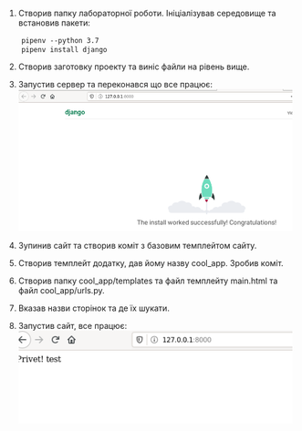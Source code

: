 1. Створив папку лабораторної роботи. Ініціалізував середовище та встановив пакети:
```
	pipenv --python 3.7
	pipenv install django
```

2. Створив заготовку проекту та виніс файли на рівень вище.

3. Запустив сервер та переконався що все працює:
![sait pracue](./image/sait_pracue.png)

4. Зупинив сайт та створив коміт з базовим темплейтом сайту.

5. Створив темплейт додатку, дав йому назву cool_app. Зробив коміт.


6. Створив папку cool_app/templates та файл темплейту main.html та файл cool_app/urls.py.

7. Вказав назви сторінок та де їх шукати.

8. Запустив сайт, все працює:
![sait pracue](./image/cool_app_works.png)
